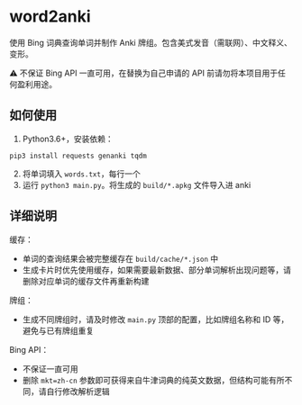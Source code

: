# word2anki

使用 Bing 词典查询单词并制作 Anki 牌组。包含美式发音（需联网）、中文释义、变形。

⚠️ 不保证 Bing API 一直可用，在替换为自己申请的 API 前请勿将本项目用于任何盈利用途。

## 如何使用

1. Python3.6+，安装依赖：

```shell
pip3 install requests genanki tqdm
```

2. 将单词填入 `words.txt`，每行一个
3. 运行 `python3 main.py`。将生成的 `build/*.apkg` 文件导入进 anki

## 详细说明

缓存：

- 单词的查询结果会被完整缓存在 `build/cache/*.json` 中
- 生成卡片时优先使用缓存，如果需要最新数据、部分单词解析出现问题等，请删除对应单词的缓存文件再重新构建

牌组：

- 生成不同牌组时，请及时修改 `main.py` 顶部的配置，比如牌组名称和 ID 等，避免与已有牌组重复

Bing API：

- 不保证一直可用
- 删除 `mkt=zh-cn` 参数即可获得来自牛津词典的纯英文数据，但结构可能有所不同，请自行修改解析逻辑
